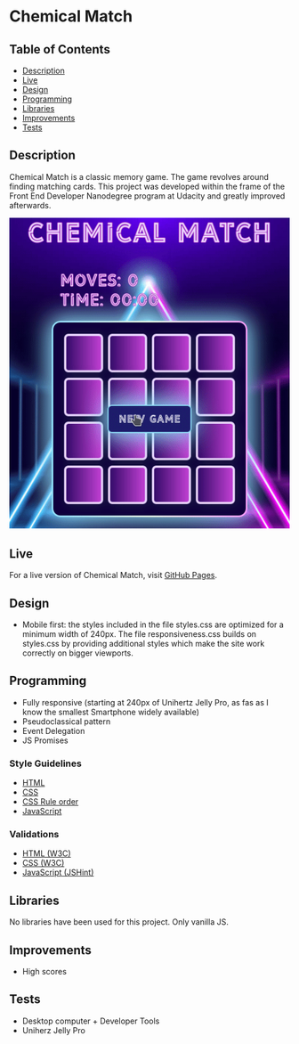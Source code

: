 # Chemical Match

## Table of Contents
- [Description](#description)
- [Live](#live)
- [Design](#design)
- [Programming](#programming)
- [Libraries](#libraries)
- [Improvements](#improvements)
- [Tests](#tests)

## Description
Chemical Match is a classic memory game. The game revolves around finding matching cards. This project was developed within the frame of the Front End Developer Nanodegree program at Udacity and greatly improved afterwards.

![](img/gamedemo.gif)

## Live
For a live version of Chemical Match, visit [GitHub Pages](https://vibueno.github.io/chemicalmatch).

## Design
* Mobile first: the styles included in the file styles.css are optimized for a minimum width of 240px. The file responsiveness.css builds on styles.css by providing additional styles which make the site work correctly on bigger viewports.

## Programming
* Fully responsive (starting at 240px of Unihertz Jelly Pro, as fas as I know the smallest Smartphone widely available)
* Pseudoclassical pattern
* Event Delegation
* JS Promises

### Style Guidelines
* [HTML](https://validator.w3.org)
* [CSS](http://udacity.github.io/frontend-nanodegree-styleguide/css.html)
* [CSS Rule order](https://9elements.com/css-rule-order)
* [JavaScript](http://udacity.github.io/frontend-nanodegree-styleguide/javascript.html)

### Validations
* [HTML (W3C)](https://validator.w3.org)
* [CSS (W3C)](https://jigsaw.w3.org/css-validator)
* [JavaScript (JSHint)](https://jshint.com)

## Libraries
No libraries have been used for this project. Only vanilla JS.

## Improvements
* High scores

## Tests
* Desktop computer + Developer Tools
* Uniherz Jelly Pro